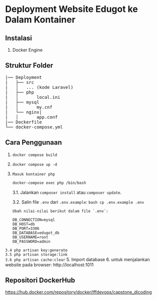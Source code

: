 # Deployment Website Edugot ke Dalam Kontainer

## Instalasi
1. Docker Engine


## <b>Struktur Folder</b>
<pre>
|── Deployment
|   ├── src
|   │   ... (kode Laravel)
|   ├── php
|   │       local.ini
|   ├── mysql
|   │       my.cnf
|   └── nginx|
|   │       app.conf     
|── Dockerfile
└── docker-compose.yml
</pre>

## Cara Penggunaan

1. `docker compose build`
2. `docker compose up -d`
3.  `Masuk kontainer php`
    ```bash
    docker-compose exec php /bin/bash
    ```
   
    3.1. Jalankan `composer install` atau `composer update`.
   
    3.2. Salin file `.env` dari `.env.example`:
        ```bash
        cp .env.example .env
        ```

        Ubah nilai-nilai berikut dalam file `.env`:
       
        DB_CONNECTION=mysql
        DB_HOST=db
        DB_PORT=3306
        DB_DATABASE=edugot_db
        DB_USERNAME=root
        DB_PASSWORD=admin
   `3.4 php artisan key:generate`  
    `3.5 php artisan storage:link`  
    `3.6 php artisan cache:clear`
5. Import database 
6. untuk menjalankan website pada browser:
       http://localhost:1011

## Repositori DockerHub
 https://hub.docker.com/repository/docker/lffdevops/capstone_dicoding



